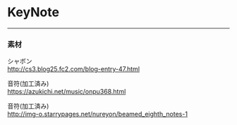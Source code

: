 # KeyNote

***
### 素材
シャボン  
http://cs3.blog25.fc2.com/blog-entry-47.html

音符(加工済み)  
https://azukichi.net/music/onpu368.html

音符(加工済み)  
http://img-o.starrypages.net/nureyon/beamed_eighth_notes-1
